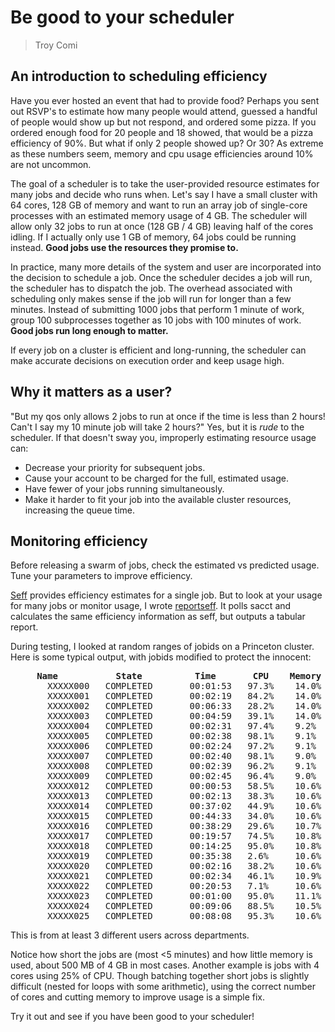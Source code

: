 # Be good to your scheduler
> Troy Comi

## An introduction to scheduling efficiency
Have you ever hosted an event that had to provide food?  Perhaps you sent out
RSVP's to estimate how many people would attend, guessed a handful of people
would show up but not respond, and ordered some pizza.  If you ordered enough
food for 20 people and 18 showed, that would be a pizza efficiency of 90%.
But what if only 2 people showed up? Or 30?  As extreme as these numbers seem,
memory and cpu usage efficiencies around 10% are not uncommon.

The goal of a scheduler is to take the user-provided resource
estimates for many jobs and decide who runs when.  Let's say I have a small
cluster with 64 cores, 128 GB of memory and want to run an array job of
single-core processes with an estimated memory usage of 4 GB.  The scheduler
will allow only 32 jobs to run at once (128 GB / 4 GB) leaving half of the
cores idling.  If I actually only use 1 GB of memory, 64 jobs could be running
instead.
**Good jobs use the resources they promise to.**

In practice, many more details of the system and user are incorporated into
the decision to schedule a job.  Once the scheduler decides a job will run,
the scheduler has to dispatch the job.  The overhead associated with scheduling
only makes sense if the job will run for longer than a few minutes. Instead of
submitting 1000 jobs that perform 1 minute of work, group 100 subprocesses
together as 10 jobs with 100 minutes of work.
**Good jobs run long enough to matter.**

If every job on a cluster is efficient and long-running, the scheduler can
make accurate decisions on execution order and keep usage high.

## Why it matters as a user?
"But my qos only allows 2 jobs to run at once if the time
is less than 2 hours!  Can't I say my 10 minute job will take 2 hours?" Yes,
but it is *rude* to the scheduler.  If that doesn't sway you, improperly 
estimating resource usage can:
- Decrease your priority for subsequent jobs.
- Cause your account to be charged for the full, estimated usage.
- Have fewer of your jobs running simultaneously.
- Make it harder to fit your job into the available cluster resources, 
increasing the queue time.

## Monitoring efficiency
Before releasing a swarm of jobs, check the estimated vs predicted usage.
Tune your parameters to improve efficiency. 

[Seff](https://github.com/SchedMD/slurm/tree/master/contribs/seff) provides
efficiency estimates for a single job.  But to look at your usage
for many jobs or monitor usage, I wrote
[reportseff](https://github.com/troycomi/reportseff). It polls sacct
and calculates the same efficiency information as seff, but outputs
a tabular report. 

During testing, I looked at random ranges of jobids on a Princeton cluster.
Here is some typical output, with jobids modified to protect the innocent:

<pre><b>     Name           State          Time       CPU    Memory</b>
       XXXXX000   COMPLETED       00:01:53   97.3%    14.0%
       XXXXX001   COMPLETED       00:02:19   84.2%    14.0%
       XXXXX002   COMPLETED       00:06:33   28.2%    14.0%
       XXXXX003   COMPLETED       00:04:59   39.1%    14.0%
       XXXXX004   COMPLETED       00:02:31   97.4%    9.2%
       XXXXX005   COMPLETED       00:02:38   98.1%    9.1%
       XXXXX006   COMPLETED       00:02:24   97.2%    9.1%
       XXXXX007   COMPLETED       00:02:40   98.1%    9.0%
       XXXXX008   COMPLETED       00:02:39   96.2%    9.1%
       XXXXX009   COMPLETED       00:02:45   96.4%    9.0%
       XXXXX012   COMPLETED       00:00:53   58.5%    10.6%
       XXXXX013   COMPLETED       00:02:13   38.3%    10.6%
       XXXXX014   COMPLETED       00:37:02   44.9%    10.6%
       XXXXX015   COMPLETED       00:44:33   34.0%    10.6%
       XXXXX016   COMPLETED       00:38:29   29.6%    10.7%
       XXXXX017   COMPLETED       00:19:57   74.5%    10.8%
       XXXXX018   COMPLETED       00:14:25   95.0%    10.8%
       XXXXX019   COMPLETED       00:35:38   2.6%     10.6%
       XXXXX020   COMPLETED       00:02:16   38.2%    10.6%
       XXXXX021   COMPLETED       00:02:34   46.1%    10.9%
       XXXXX022   COMPLETED       00:20:53   7.1%     10.6%
       XXXXX023   COMPLETED       00:01:00   95.0%    11.1%
       XXXXX024   COMPLETED       00:09:06   88.5%    10.5%
       XXXXX025   COMPLETED       00:08:08   95.3%    10.6%
</pre>

This is from at least 3 different users across departments.

Notice how short the jobs are (most <5 minutes) and how little memory is used,
about 500 MB of 4 GB in most cases.  Another example is jobs with 4 cores using
25% of CPU.  Though batching together short jobs is slightly difficult (nested
for loops with some arithmetic), using the correct number of cores and cutting
memory to improve usage is a simple fix.

Try it out and see if you have been good to your scheduler!
